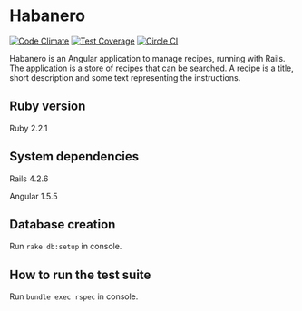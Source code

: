 # Habanero

[![Code Climate](https://codeclimate.com/github/mzelenyuk/Habanero/badges/gpa.svg)](https://codeclimate.com/github/mzelenyuk/Habanero)
[![Test Coverage](https://codeclimate.com/github/mzelenyuk/Habanero/badges/coverage.svg)](https://codeclimate.com/github/mzelenyuk/Habanero/coverage)
[![Circle CI](https://circleci.com/gh/mzelenyuk/Habanero/tree/master.svg?style=svg&circle-token=50ad48b066f0992d942576e8a06850bff7705992)](https://circleci.com/gh/mzelenyuk/Habanero/tree/master)

Habanero is an Angular application to manage recipes, running with Rails.
The application is a store of recipes that can be searched.
A recipe is a title, short description and some text representing the instructions.

## Ruby version

Ruby 2.2.1

## System dependencies

Rails 4.2.6

Angular 1.5.5

## Database creation

Run `rake db:setup` in console.

## How to run the test suite

Run `bundle exec rspec` in console.
